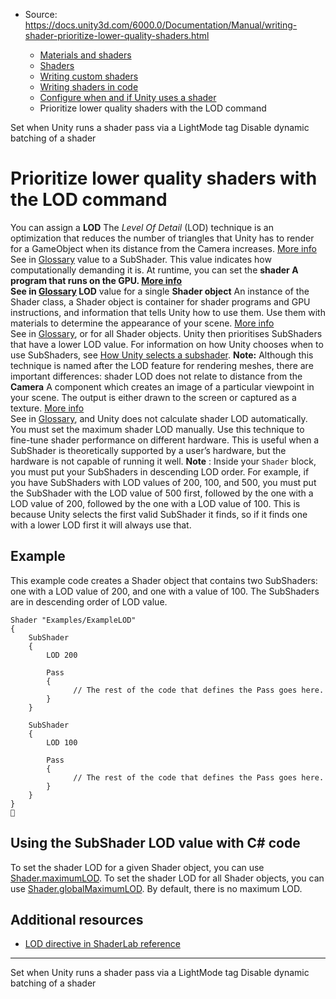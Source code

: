 * Source: https://docs.unity3d.com/6000.0/Documentation/Manual/writing-shader-prioritize-lower-quality-shaders.html

  * [Materials and shaders](https://docs.unity3d.com/6000.0/Documentation/Manual/materials-and-shaders.html)
  * [Shaders](https://docs.unity3d.com/6000.0/Documentation/Manual/Shaders.html)
  * [Writing custom shaders](https://docs.unity3d.com/6000.0/Documentation/Manual/writing-custom-shaders.html)
  * [Writing shaders in code](https://docs.unity3d.com/6000.0/Documentation/Manual/shader-writing.html)
  * [Configure when and if Unity uses a shader](https://docs.unity3d.com/6000.0/Documentation/Manual/writing-shader-tags.html)
  * Prioritize lower quality shaders with the LOD command


[](https://docs.unity3d.com/6000.0/Documentation/Manual/writing-shader-tags-set-pass.html)
Set when Unity runs a shader pass via a LightMode tag
[](https://docs.unity3d.com/6000.0/Documentation/Manual/writing-shader-tags-disable-dynamic-batching.html)
Disable dynamic batching of a shader
# Prioritize lower quality shaders with the LOD command
You can assign a **LOD** The _Level Of Detail_ (LOD) technique is an optimization that reduces the number of triangles that Unity has to render for a GameObject when its distance from the Camera increases. [More info](https://docs.unity3d.com/6000.0/Documentation/Manual/LevelOfDetail.html)  
See in [Glossary](https://docs.unity3d.com/6000.0/Documentation/Manual/Glossary.html#LOD) value to a SubShader. This value indicates how computationally demanding it is.
At runtime, you can set the ****shader** A program that runs on the GPU. [More info](https://docs.unity3d.com/6000.0/Documentation/Manual/Shaders.html)  
See in [Glossary](https://docs.unity3d.com/6000.0/Documentation/Manual/Glossary.html#Shader) LOD** value for a single **Shader object** An instance of the Shader class, a Shader object is container for shader programs and GPU instructions, and information that tells Unity how to use them. Use them with materials to determine the appearance of your scene. [More info](https://docs.unity3d.com/6000.0/Documentation/Manual/shader-objects.html)  
See in [Glossary](https://docs.unity3d.com/6000.0/Documentation/Manual/Glossary.html#Shaderobject), or for all Shader objects. Unity then prioritises SubShaders that have a lower LOD value. For information on how Unity chooses when to use SubShaders, see [How Unity selects a subshader](https://docs.unity3d.com/6000.0/Documentation/Manual/shader-loading.html#selecting-subshaders).
**Note:** Although this technique is named after the LOD feature for rendering meshes, there are important differences: shader LOD does not relate to distance from the **Camera** A component which creates an image of a particular viewpoint in your scene. The output is either drawn to the screen or captured as a texture. [More info](https://docs.unity3d.com/6000.0/Documentation/Manual/CamerasOverview.html)  
See in [Glossary](https://docs.unity3d.com/6000.0/Documentation/Manual/Glossary.html#Camera), and Unity does not calculate shader LOD automatically. You must set the maximum shader LOD manually.
Use this technique to fine-tune shader performance on different hardware. This is useful when a SubShader is theoretically supported by a user’s hardware, but the hardware is not capable of running it well.
**Note** : Inside your `Shader` block, you must put your SubShaders in descending LOD order. For example, if you have SubShaders with LOD values of 200, 100, and 500, you must put the SubShader with the LOD value of 500 first, followed by the one with a LOD value of 200, followed by the one with a LOD value of 100. This is because Unity selects the first valid SubShader it finds, so if it finds one with a lower LOD first it will always use that.
## Example
This example code creates a Shader object that contains two SubShaders: one with a LOD value of 200, and one with a value of 100. The SubShaders are in descending order of LOD value.
```
Shader "Examples/ExampleLOD"
{
    SubShader
    {
        LOD 200

        Pass
        {                
              // The rest of the code that defines the Pass goes here.
        }
    }

    SubShader
    {
        LOD 100

        Pass
        {                
              // The rest of the code that defines the Pass goes here.
        }
    }
}

```

## Using the SubShader LOD value with C# code
To set the shader LOD for a given Shader object, you can use [Shader.maximumLOD](https://docs.unity3d.com/6000.0/Documentation/ScriptReference/Shader-maximumLOD.html). To set the shader LOD for all Shader objects, you can use [Shader.globalMaximumLOD](https://docs.unity3d.com/6000.0/Documentation/ScriptReference/Shader-globalMaximumLOD.html). By default, there is no maximum LOD.
## Additional resources
  * [LOD directive in ShaderLab reference](https://docs.unity3d.com/6000.0/Documentation/Manual/SL-ShaderLOD.html)


* * *
[](https://docs.unity3d.com/6000.0/Documentation/Manual/writing-shader-tags-set-pass.html)
Set when Unity runs a shader pass via a LightMode tag
[](https://docs.unity3d.com/6000.0/Documentation/Manual/writing-shader-tags-disable-dynamic-batching.html)
Disable dynamic batching of a shader
